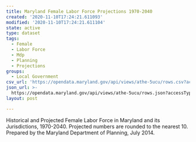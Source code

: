 ```yaml
---
title: Maryland Female Labor Force Projections 1970-2040
created: '2020-11-10T17:24:21.611093'
modified: '2020-11-10T17:24:21.611104'
state: active
type: dataset
tags:
  - Female
  - Labor Force
  - Mdp
  - Planning
  - Projections
groups:
  - Local Government
csv_url: 'https://opendata.maryland.gov/api/views/athe-5ucu/rows.csv?accessType=DOWNLOAD'
json_url: >-
  https://opendata.maryland.gov/api/views/athe-5ucu/rows.json?accessType=DOWNLOAD
layout: post

---
```

Historical and Projected Female Labor Force in Maryland and its Jurisdictions, 1970-2040.
Projected numbers are rounded to the nearest 10.
Prepared by the Maryland Department of Planning, July 2014.
